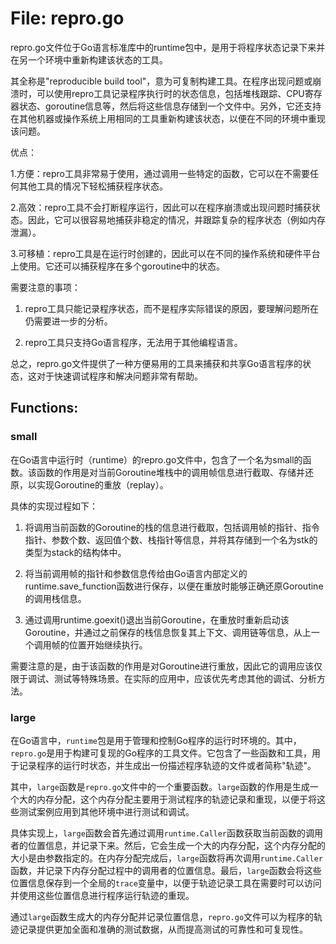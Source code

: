 # File: repro.go

repro.go文件位于Go语言标准库中的runtime包中，是用于将程序状态记录下来并在另一个环境中重新构建该状态的工具。

其全称是"reproducible build tool"，意为可复制构建工具。在程序出现问题或崩溃时，可以使用repro工具记录程序执行时的状态信息，包括堆栈跟踪、CPU寄存器状态、goroutine信息等，然后将这些信息存储到一个文件中。另外，它还支持在其他机器或操作系统上用相同的工具重新构建该状态，以便在不同的环境中重现该问题。

优点：

1.方便：repro工具非常易于使用，通过调用一些特定的函数，它可以在不需要任何其他工具的情况下轻松捕获程序状态。

2.高效：repro工具不会打断程序运行，因此可以在程序崩溃或出现问题时捕获状态。因此，它可以很容易地捕获非稳定的情况，并跟踪复杂的程序状态（例如内存泄漏）。

3.可移植：repro工具是在运行时创建的，因此可以在不同的操作系统和硬件平台上使用。它还可以捕获程序在多个goroutine中的状态。

需要注意的事项：

1. repro工具只能记录程序状态，而不是程序实际错误的原因，要理解问题所在仍需要进一步的分析。

2. repro工具只支持Go语言程序，无法用于其他编程语言。

总之，repro.go文件提供了一种方便易用的工具来捕获和共享Go语言程序的状态，这对于快速调试程序和解决问题非常有帮助。

## Functions:

### small

在Go语言中运行时（runtime）的repro.go文件中，包含了一个名为small的函数。该函数的作用是对当前Goroutine堆栈中的调用帧信息进行截取、存储并还原，以实现Goroutine的重放（replay）。

具体的实现过程如下：

1. 将调用当前函数的Goroutine的栈的信息进行截取，包括调用帧的指针、指令指针、参数个数、返回值个数、栈指针等信息，并将其存储到一个名为stk的类型为stack的结构体中。

2. 将当前调用帧的指针和参数信息传给由Go语言内部定义的runtime.save_function函数进行保存，以便在重放时能够正确还原Goroutine的调用栈信息。

3. 通过调用runtime.goexit()退出当前Goroutine，在重放时重新启动该Goroutine，并通过之前保存的栈信息恢复其上下文、调用链等信息，从上一个调用帧的位置开始继续执行。

需要注意的是，由于该函数的作用是对Goroutine进行重放，因此它的调用应该仅限于调试、测试等特殊场景。在实际的应用中，应该优先考虑其他的调试、分析方法。



### large

在Go语言中，`runtime`包是用于管理和控制Go程序的运行时环境的。其中，`repro.go`是用于构建可复现的Go程序的工具文件。它包含了一些函数和工具，用于记录程序的运行时状态，并生成出一份描述程序轨迹的文件或者简称"轨迹"。

其中，`large`函数是`repro.go`文件中的一个重要函数。`large`函数的作用是生成一个大的内存分配，这个内存分配主要用于测试程序的轨迹记录和重现，以便于将这些测试案例应用到其他环境中进行测试和调试。

具体实现上，`large`函数会首先通过调用`runtime.Caller`函数获取当前函数的调用者的位置信息，并记录下来。然后，它会生成一个大的内存分配，这个内存分配的大小是由参数指定的。在内存分配完成后，`large`函数将再次调用`runtime.Caller`函数，并记录下内存分配过程中的调用者的位置信息。最后，`large`函数会将这些位置信息保存到一个全局的`trace`变量中，以便于轨迹记录工具在需要时可以访问并使用这些位置信息进行程序运行轨迹的重现。

通过`large`函数生成大的内存分配并记录位置信息，`repro.go`文件可以为程序的轨迹记录提供更加全面和准确的测试数据，从而提高测试的可靠性和可复现性。



